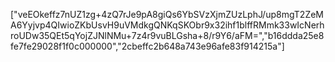 ["veEOkeffz7nUZ1zg+4zQ7rJe9pA8giQs6YbSVzXjmZUzLphJ/up8mgT2ZeMA6Yyjvp4QIwioZKbUsvH9uVMdkgQNKqSKObr9x32ihf1blffRMmk33wIcNerhroUDw35QEt5qYojZJNlNMu+7z4r9vuBLGsha+8/r9Y6/aFM=","b16ddda25e8fe7fe29028f1f0c000000","2cbeffc2b648a743e96afe83f914215a"]